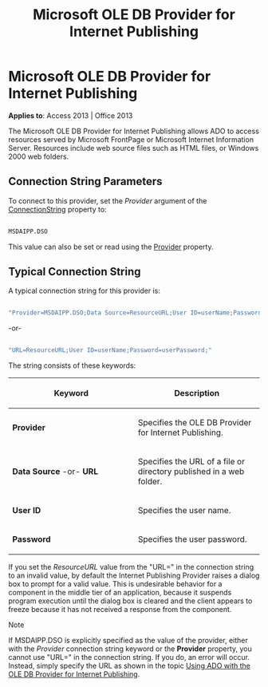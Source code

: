 ﻿---
title: Microsoft OLE DB Provider for Internet Publishing
TOCTitle: Microsoft OLE DB Provider for Internet Publishing
ms:assetid: 5d1e8db5-dabb-0914-e11e-e2eac72bfa77
ms:mtpsurl: https://msdn.microsoft.com/library/JJ249327(v=office.15)
ms:contentKeyID: 48545100
ms.date: 09/18/2015
mtps_version: v=office.15
---

# Microsoft OLE DB Provider for Internet Publishing

**Applies to**: Access 2013 | Office 2013

The Microsoft OLE DB Provider for Internet Publishing allows ADO to access resources served by Microsoft FrontPage or Microsoft Internet Information Server. Resources include web source files such as HTML files, or Windows 2000 web folders.

## Connection String Parameters

To connect to this provider, set the *Provider* argument of the [ConnectionString](connectionstring-property-ado.md) property to:

```vb 
 
MSDAIPP.DSO 
```

This value can also be set or read using the [Provider](provider-property-ado.md) property.

## Typical Connection String

A typical connection string for this provider is:

```vb 
 
"Provider=MSDAIPP.DSO;Data Source=ResourceURL;User ID=userName;Password=userPassword;" 
```

\-or-

```vb 
 
"URL=ResourceURL;User ID=userName;Password=userPassword;" 
```

The string consists of these keywords:

<table>
<colgroup>
<col style="width: 50%" />
<col style="width: 50%" />
</colgroup>
<thead>
<tr class="header">
<th><p>Keyword</p></th>
<th><p>Description</p></th>
</tr>
</thead>
<tbody>
<tr class="odd">
<td><p><strong>Provider</strong></p></td>
<td><p>Specifies the OLE DB Provider for Internet Publishing.</p></td>
</tr>
<tr class="even">
<td><p><strong>Data Source</strong> -or- <strong>URL</strong></p></td>
<td><p>Specifies the URL of a file or directory published in a web folder.</p></td>
</tr>
<tr class="odd">
<td><p><strong>User ID</strong></p></td>
<td><p>Specifies the user name.</p></td>
</tr>
<tr class="even">
<td><p><strong>Password</strong></p></td>
<td><p>Specifies the user password.</p></td>
</tr>
</tbody>
</table>


If you set the *ResourceURL* value from the "URL=" in the connection string to an invalid value, by default the Internet Publishing Provider raises a dialog box to prompt for a valid value. This is undesirable behavior for a component in the middle tier of an application, because it suspends program execution until the dialog box is cleared and the client appears to freeze because it has not received a response from the component.


> [!NOTE]
> <P>If MSDAIPP.DSO is explicitly specified as the value of the provider, either with the <EM>Provider</EM> connection string keyword or the <STRONG>Provider</STRONG> property, you cannot use "URL=" in the connection string. If you do, an error will occur. Instead, simply specify the URL as shown in the topic <A href="the-ole-db-provider-for-internet-publishing.md">Using ADO with the OLE DB Provider for Internet Publishing</A>.</P>


